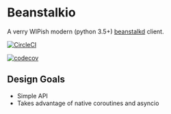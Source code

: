 # Beanstalkio
A verry WIPish modern (python 3.5+) [beanstalkd](https://beanstalkd.github.io/) client.

[![CircleCI](https://circleci.com/gh/c-kruse/beanstalkio.svg?style=svg)](https://circleci.com/gh/c-kruse/beanstalkio)

[![codecov](https://codecov.io/gh/c-kruse/beanstalkio/branch/master/graph/badge.svg)](https://codecov.io/gh/c-kruse/beanstalkio)


## Design Goals
* Simple API
* Takes advantage of native coroutines and asyncio

